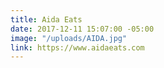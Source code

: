 ```yaml
---
title: Aida Eats
date: 2017-12-11 15:07:00 -05:00
image: "/uploads/AIDA.jpg"
link: https://www.aidaeats.com
---
```


